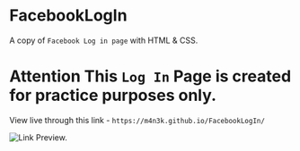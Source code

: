 # FacebookLogIn

A copy of `Facebook Log in page` with HTML & CSS.

Attention This `Log In` Page is created for practice purposes only.
===================================================================

View live through this link - `https://m4n3k.github.io/FacebookLogIn/`

![Link Preview. ](https://scontent.fdac99-1.fna.fbcdn.net/v/t39.30808-6/272129178_1074494536453729_8991373699569537126_n.jpg?_nc_cat=106&ccb=1-5&_nc_sid=825194&_nc_eui2=AeGdZ3j6ldj0wVnozAXzpLvGNw5DQttVvQY3DkNC21W9Bg55FjCEcRsxJS7Ylmt3FU68oYAm0TQkgTiPAfdiggFm&_nc_ohc=xM9zh7_JWCEAX-Xn_JB&_nc_ht=scontent.fdac99-1.fna&oh=00_AT91XzkAwdWYm17Uw5A_ev8BVk-5nVowfO7mqCy-gJkBzg&oe=61EDB5CC)
